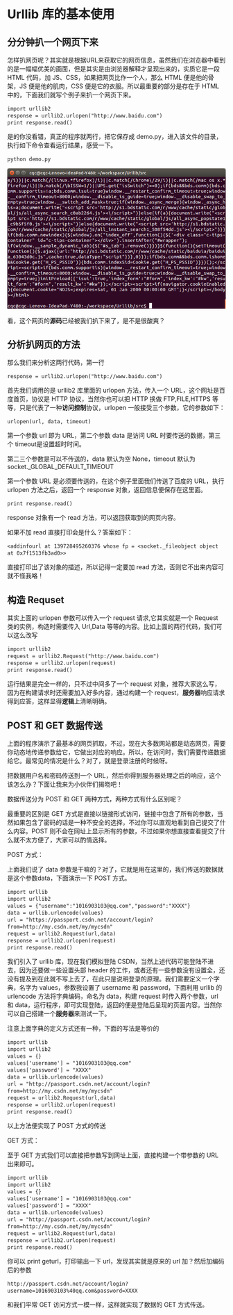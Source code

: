 # Urllib 库的基本使用  
  
## 分分钟扒一个网页下来

怎样扒网页呢？其实就是根据URL来获取它的网页信息，虽然我们在浏览器中看到的是一幅幅优美的画面，但是其实是由浏览器解释才呈现出来的，实质它是一段 HTML 代码，加 JS、CSS，如果把网页比作一个人，那么 HTML 便是他的骨架，JS 便是他的肌肉，CSS 便是它的衣服。所以最重要的部分是存在于 HTML 中的，下面我们就写个例子来扒一个网页下来。

```
import urllib2  
response = urllib2.urlopen("http://www.baidu.com")
print response.read()
```  

是的你没看错，真正的程序就两行，把它保存成 demo.py，进入该文件的目录，执行如下命令查看运行结果，感受一下。
  
```
python demo.py
```  
![](images/01.png)

看，这个网页的**源码**已经被我们扒下来了，是不是很酸爽？

## 分析扒网页的方法

那么我们来分析这两行代码，第一行
  
```
response = urllib2.urlopen("http://www.baidu.com")  
```  

首先我们调用的是 urllib2 库里面的 urlopen 方法，传入一个 URL，这个网址是百度首页，协议是 HTTP 协议，当然你也可以把 HTTP 换做 FTP,FILE,HTTPS 等等，只是代表了一种**访问控制**协议，urlopen 一般接受三个参数，它的参数如下：

```
urlopen(url, data, timeout)   
```  

第一个参数 url 即为 URL，第二个参数 data 是访问 URL 时要传送的数据，第三个 timeout是设置超时时间。

第二三个参数是可以不传送的，data 默认为空 None，timeout 默认为 socket.\_GLOBAL\_DEFAULT\_TIMEOUT

第一个参数 URL 是必须要传送的，在这个例子里面我们传送了百度的 URL，执行 urlopen 方法之后，返回一个 response 对象，返回信息便保存在这里面。

```
print response.read()  
```  

response 对象有一个 read 方法，可以返回获取到的网页内容。

如果不加 read 直接打印会是什么？答案如下：

```
<addinfourl at 139728495260376 whose fp = <socket._fileobject object at 0x7f1513fb3ad0>>  
```  

直接打印出了该对象的描述，所以记得一定要加 read 方法，否则它不出来内容可就不怪我咯！

## 构造 Requset

其实上面的 urlopen 参数可以传入一个 request 请求,它其实就是一个 Request 类的实例，构造时需要传入 Url,Data 等等的内容。比如上面的两行代码，我们可以这么改写

```
import urllib2
request = urllib2.Request("http://www.baidu.com")
response = urllib2.urlopen(request)
print response.read()  
```  

运行结果是完全一样的，只不过中间多了一个 request 对象，推荐大家这么写，因为在构建请求时还需要加入好多内容，通过构建一个 request，**服务器**响应请求得到应答，这样显得**逻辑**上清晰明确。

## POST 和 GET 数据传送

上面的程序演示了最基本的网页抓取，不过，现在大多数网站都是动态网页，需要你动态地传递参数给它，它做出对应的响应。所以，在访问时，我们需要传递数据给它。最常见的情况是什么？对了，就是登录注册的时候呀。

把数据用户名和密码传送到一个 URL，然后你得到服务器处理之后的响应，这个该怎么办？下面让我来为小伙伴们揭晓吧！

数据传送分为 POST 和 GET 两种方式，两种方式有什么区别呢？

最重要的区别是 GET 方式是直接以链接形式访问，链接中包含了所有的参数，当然如果包含了密码的话是一种不安全的选择，不过你可以直观地看到自己提交了什么内容。POST 则不会在网址上显示所有的参数，不过如果你想直接查看提交了什么就不太方便了，大家可以酌情选择。

POST 方式：  

上面我们说了 data 参数是干嘛的？对了，它就是用在这里的，我们传送的数据就是这个参数data，下面演示一下 POST 方式。

```
import urllib
import urllib2
values = {"username":"1016903103@qq.com","password":"XXXX"}
data = urllib.urlencode(values) 
url = "https://passport.csdn.net/account/login?from=http://my.csdn.net/my/mycsdn"
request = urllib2.Request(url,data)
response = urllib2.urlopen(request)
print response.read()  
```  

我们引入了 urllib 库，现在我们模拟登陆 CSDN，当然上述代码可能登陆不进去，因为还要做一些设置头部 header 的工作，或者还有一些参数没有设置全，还没有提及到在此就不写上去了，在此只是说明登录的原理。我们需要定义一个字典，名字为 values，参数我设置了 username 和 password，下面利用 urllib 的 urlencode 方法将字典编码，命名为 data，构建 request 时传入两个参数，url 和 data，运行程序，即可实现登陆，返回的便是登陆后呈现的页面内容。当然你可以自己搭建一个**服务器**来测试一下。

注意上面字典的定义方式还有一种，下面的写法是等价的

```
import urllib
import urllib2
values = {}
values['username'] = "1016903103@qq.com"
values['password'] = "XXXX"
data = urllib.urlencode(values) 
url = "http://passport.csdn.net/account/login?from=http://my.csdn.net/my/mycsdn"
request = urllib2.Request(url,data)
response = urllib2.urlopen(request)
print response.read()  
```  

以上方法便实现了 POST 方式的传送

GET 方式：  

至于 GET 方式我们可以直接把参数写到网址上面，直接构建一个带参数的 URL 出来即可。

```
import urllib
import urllib2
values = {}
values['username'] = "1016903103@qq.com"
values['password'] = "XXXX"
data = urllib.urlencode(values) 
url = "http://passport.csdn.net/account/login?from=http://my.csdn.net/my/mycsdn"
request = urllib2.Request(url,data)
response = urllib2.urlopen(request)
print response.read()  
```  

你可以 print geturl，打印输出一下 url，发现其实就是原来的 url 加？然后加编码后的参数

```
http://passport.csdn.net/account/login?username=1016903103%40qq.com&password=XXXX   
```  

和我们平常 GET 访问方式一模一样，这样就实现了数据的 GET 方式传送。